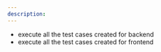 ```yaml
---
description: 
---
```


- execute all the test cases created for backend 
- execute all the test cases created for frontend
